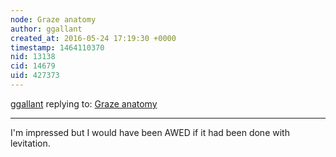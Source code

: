 ```yaml
---
node: Graze anatomy
author: ggallant
created_at: 2016-05-24 17:19:30 +0000
timestamp: 1464110370
nid: 13138
cid: 14679
uid: 427373
---
```




[ggallant](../profile/ggallant) replying to: [Graze anatomy](../notes/cfastie/05-23-2016/graze-anatomy)

----
I'm impressed but I would have been AWED if it had been done with levitation.